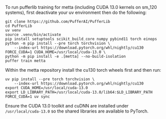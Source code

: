 To run pufferlib training for metta (including CUDA 13.0 kernels on sm_120
systems), first deactivate your uv environment then do the following:

```
git clone https://github.com/PufferAI/PufferLib
cd PufferLib
uv venv
source .venv/bin/activate
pip install setuptools scikit_build_core numpy pybind11 torch einops
python -m pip install --pre torch torchvision \
    --index-url https://download.pytorch.org/whl/nightly/cu130
FORCE_CUDA=1 CUDA_HOME=/usr/local/cuda-13.0 \
python -m pip install -e .[metta] --no-build-isolation
puffer train metta
```

Within the metta repository install the cu130 torch wheels first and then run:

```
uv pip install --pre torch torchvision \
    --index-url https://download.pytorch.org/whl/nightly/cu130
export CUDA_HOME=/usr/local/cuda-13.0
export LD_LIBRARY_PATH=/usr/local/cuda-13.0/lib64:$LD_LIBRARY_PATH
FORCE_CUDA=1 uv sync
```

Ensure the CUDA 13.0 toolkit and cuDNN are installed under
`/usr/local/cuda-13.0` so the shared libraries are available to PyTorch.
